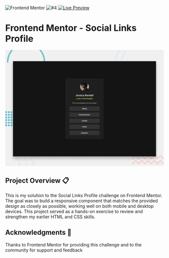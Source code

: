 ![Frontend Mentor](https://img.shields.io/badge/Frontend%20Mentor-Challenge-4BC0F0?logo=frontendmentor&logoColor=white) ![#4](https://img.shields.io/badge/%234-red) [![Live Preview](https://img.shields.io/badge/Live-Preview-green)](https://svitlanarudova.github.io/blog-preview-card/)

# Frontend Mentor - Social Links Profile

![Design preview for the Blog preview card coding challenge](./preview.jpg)

## Project Overview 📋 

This is my solution to the Social Links Profile challenge on Frontend Mentor.
The goal was to build a responsive component that matches the provided design as closely as possible, working well on both mobile and desktop devices.
This project served as a hands-on exercise to review and strengthen my earlier HTML and CSS skills.

##  Acknowledgments 🙏
Thanks to Frontend Mentor for providing this challenge and to the community for support and feedback
